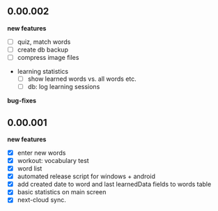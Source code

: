 
## 0.00.002

**new features**
* [ ] quiz, match words
* [ ] create db backup
* [ ] compress image files
* learning statistics
  * [ ] show learned words vs. all words etc.
  * [ ] db: log learning sessions

**bug-fixes**

## 0.00.001

**new features**
* [x] enter new words
* [x] workout: vocabulary test
* [x] word list
* [x] automated release script for windows + android
* [x] add created date to word and last learnedData fields to words table
* [x] basic statistics on main screen
* [x] next-cloud sync.

